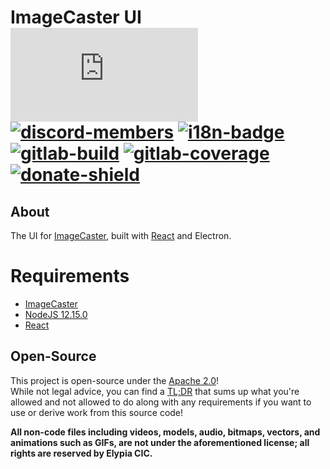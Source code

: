 # ImageCaster UI [![matrix-members]][matrix] [![discord-members]][discord] [![i18n-badge]][i18n] [![gitlab-build]][gitlab] [![gitlab-coverage]][gitlab] [![donate-shield]][elypia-donate]
## About
The UI for [ImageCaster], built with [React] and Electron.

# Requirements
* [ImageCaster]
* [NodeJS 12.15.0]
* [React]

## Open-Source
This project is open-source under the [Apache 2.0]!  
While not legal advice, you can find a [TL;DR] that sums up what you're
allowed and not allowed to do along with any requirements if you want
to use or derive work from this source code!  

**All non-code files including videos, models, audio, bitmaps, vectors,
and animations such as GIFs, are not under the aforementioned license;
all rights are reserved by Elypia CIC.** 

[matrix]: https://matrix.to/#/+elypia:matrix.org "Matrix Invite"
[discord]: https://discordapp.com/invite/hprGMaM "Discord Invite"
[i18n]: https://i18n.elypia.org/engage/imagecaster-ui/?utm "Weblate Translations"
[gitlab]: https://gitlab.com/Elypia/imagecaster-ui/commits/master "Repository on GitLab"
[elypia-donate]: https://elypia.org/donate "Donate to Elypia"
[ImageCaster]: https://gitlab.com/Elypia/imagecaster "ImageCaster on GitLab"
[React]: https://reactjs.org/ "React"
[NodeJS 12.15.0]: https://nodejs.org/en/ "NodeJS"
[Apache 2.0]: https://www.apache.org/licenses/LICENSE-2.0 "Apache 2.0 License"
[TL;DR]: https://tldrlegal.com/license/apache-license-2.0-(apache-2.0) "TL;DR of Apache 2.0"

[matrix-members]: https://img.shields.io/matrix/elypia-general:matrix.org?logo=matrix "Matrix Shield"
[discord-members]: https://discordapp.com/api/guilds/184657525990359041/widget.png "Discord Shield"
[i18n-badge]: https://i18n.elypia.org/widgets/imagecaster-ui/-/svg-badge.svg "Weblate Translation Badge"
[gitlab-build]: https://gitlab.com/Elypia/imagecaster-ui/badges/master/pipeline.svg "GitLab Build Shield"
[gitlab-coverage]: https://gitlab.com/Elypia/imagecaster-ui/badges/master/coverage.svg "GitLab Coverage Shield"
[donate-shield]: https://img.shields.io/badge/Elypia-Donate-blueviolet "Donate Shield"
